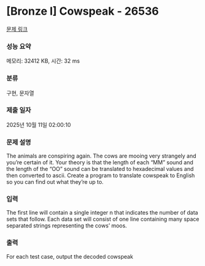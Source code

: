 # [Bronze I] Cowspeak - 26536 

[문제 링크](https://www.acmicpc.net/problem/26536) 

### 성능 요약

메모리: 32412 KB, 시간: 32 ms

### 분류

구현, 문자열

### 제출 일자

2025년 10월 11일 02:00:10

### 문제 설명

<p>The animals are conspiring again. The cows are mooing very strangely and you’re certain of it. Your theory is that the length of each “MM” sound and the length of the “OO” sound can be translated to hexadecimal values and then converted to ascii. Create a program to translate cowspeak to English so you can find out what they’re up to.</p>

### 입력 

 <p>The first line will contain a single integer n that indicates the number of data sets that follow. Each data set will consist of one line containing many space separated strings representing the cows’ moos.</p>

### 출력 

 <p>For each test case, output the decoded cowspeak</p>

